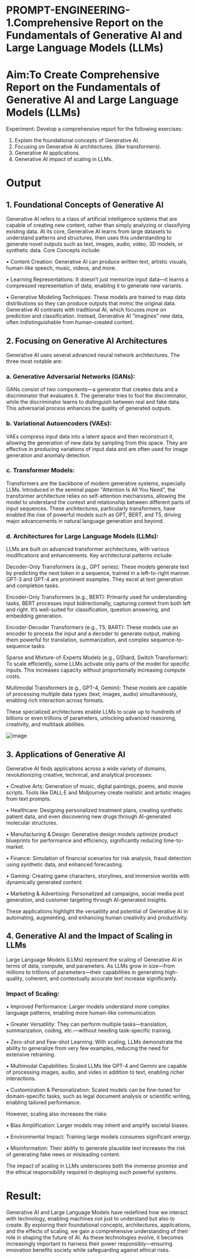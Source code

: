 # PROMPT-ENGINEERING- 1.Comprehensive Report on the Fundamentals of Generative AI and Large Language Models (LLMs)
# Aim:To Create Comprehensive Report on the Fundamentals of Generative AI and Large Language Models (LLMs)

Experiment:
Develop a comprehensive report for the following exercises:
1.	Explain the foundational concepts of Generative AI. 
2.	Focusing on Generative AI architectures. (like transformers).
3.	Generative AI applications.
4.	Generative AI impact of scaling in LLMs.

# Output
## 1. Foundational Concepts of Generative AI
Generative AI refers to a class of artificial intelligence systems that are capable of creating new content, rather than simply analyzing or classifying existing data. At its core, Generative AI learns from large datasets to understand patterns and structures, then uses this understanding to generate novel outputs such as text, images, audio, video, 3D models, or synthetic data.
Core Concepts include:

•	Content Creation: Generative AI can produce written text, artistic visuals, human-like speech, music, videos, and more.

•	Learning Representations: It doesn’t just memorize input data—it learns a compressed representation of data, enabling it to generate new variants.

•	Generative Modeling Techniques: These models are trained to map data distributions so they can produce outputs that mimic the original data.
Generative AI contrasts with traditional AI, which focuses more on prediction and classification. Instead, Generative AI “imagines” new data, often indistinguishable from human-created content.

## 2. Focusing on Generative AI Architectures
Generative AI uses several advanced neural network architectures. The three most notable are:
### a. Generative Adversarial Networks (GANs):
GANs consist of two components—a generator that creates data and a discriminator that evaluates it. The generator tries to fool the discriminator, while the discriminator learns to distinguish between real and fake data. This adversarial process enhances the quality of generated outputs.
### b. Variational Autoencoders (VAEs):
VAEs compress input data into a latent space and then reconstruct it, allowing the generation of new data by sampling from this space. They are effective in producing variations of input data and are often used for image generation and anomaly detection.
### c. Transformer Models:
Transformers are the backbone of modern generative systems, especially LLMs. Introduced in the seminal paper "Attention Is All You Need", the transformer architecture relies on self-attention mechanisms, allowing the model to understand the context and relationship between different parts of input sequences.
These architectures, particularly transformers, have enabled the rise of powerful models such as GPT, BERT, and T5, driving major advancements in natural language generation and beyond.
### d. Architectures for Large Language Models (LLMs):
LLMs are built on advanced transformer architectures, with various modifications and enhancements. Key architectural patterns include:

Decoder-Only Transformers (e.g., GPT series):
These models generate text by predicting the next token in a sequence, trained in a left-to-right manner. GPT-3 and GPT-4 are prominent examples. They excel at text generation and completion tasks.

Encoder-Only Transformers (e.g., BERT):
Primarily used for understanding tasks, BERT processes input bidirectionally, capturing context from both left and right. It’s well-suited for classification, question answering, and embedding generation.

Encoder-Decoder Transformers (e.g., T5, BART):
These models use an encoder to process the input and a decoder to generate output, making them powerful for translation, summarization, and complex sequence-to-sequence tasks.

Sparse and Mixture-of-Experts Models (e.g., GShard, Switch Transformer):
To scale efficiently, some LLMs activate only parts of the model for specific inputs. This increases capacity without proportionally increasing compute costs.

Multimodal Transformers (e.g., GPT-4, Gemini):
These models are capable of processing multiple data types (text, images, audio) simultaneously, enabling rich interaction across formats.

These specialized architectures enable LLMs to scale up to hundreds of billions or even trillions of parameters, unlocking advanced reasoning, creativity, and multitask abilities.

![image](https://github.com/user-attachments/assets/4d010952-1a64-4904-9d08-cfcbeaa1937e)


## 3. Applications of Generative AI
Generative AI finds applications across a wide variety of domains, revolutionizing creative, technical, and analytical processes:

•	Creative Arts: Generation of music, digital paintings, poems, and movie scripts. Tools like DALL·E and Midjourney create realistic and artistic images from text prompts.

•	Healthcare: Designing personalized treatment plans, creating synthetic patient data, and even discovering new drugs through AI-generated molecular structures.

•	Manufacturing & Design: Generative design models optimize product blueprints for performance and efficiency, significantly reducing time-to-market.

•	Finance: Simulation of financial scenarios for risk analysis, fraud detection using synthetic data, and enhanced forecasting.

•	Gaming: Creating game characters, storylines, and immersive worlds with dynamically generated content.

•	Marketing & Advertising: Personalized ad campaigns, social media post generation, and customer targeting through AI-generated insights.

These applications highlight the versatility and potential of Generative AI in automating, augmenting, and enhancing human creativity and productivity.

## 4. Generative AI and the Impact of Scaling in LLMs
Large Language Models (LLMs) represent the scaling of Generative AI in terms of data, compute, and parameters. As LLMs grow in size—from millions to trillions of parameters—their capabilities in generating high-quality, coherent, and contextually accurate text increase significantly.
### Impact of Scaling:
•	Improved Performance: Larger models understand more complex language patterns, enabling more human-like communication.

•	Greater Versatility: They can perform multiple tasks—translation, summarization, coding, etc.—without needing task-specific training.

•	Zero-shot and Few-shot Learning: With scaling, LLMs demonstrate the ability to generalize from very few examples, reducing the need for extensive retraining.

•	Multimodal Capabilities: Scaled LLMs like GPT-4 and Gemini are capable of processing images, audio, and video in addition to text, enabling richer interactions.

•	Customization & Personalization: Scaled models can be fine-tuned for domain-specific tasks, such as legal document analysis or scientific writing, enabling tailored performance.

However, scaling also increases the risks:

•	Bias Amplification: Larger models may inherit and amplify societal biases.

•	Environmental Impact: Training large models consumes significant energy.

•	Misinformation: Their ability to generate plausible text increases the risk of generating fake news or misleading content.

The impact of scaling in LLMs underscores both the immense promise and the ethical responsibility required in deploying such powerful systems.


# Result:

Generative AI and Large Language Models have redefined how we interact with technology, enabling machines not just to understand but also to create. By exploring their foundational concepts, architectures, applications, and the effects of scaling, we gain a comprehensive understanding of their role in shaping the future of AI. As these technologies evolve, it becomes increasingly important to harness their power responsibly—ensuring innovation benefits society while safeguarding against ethical risks.
